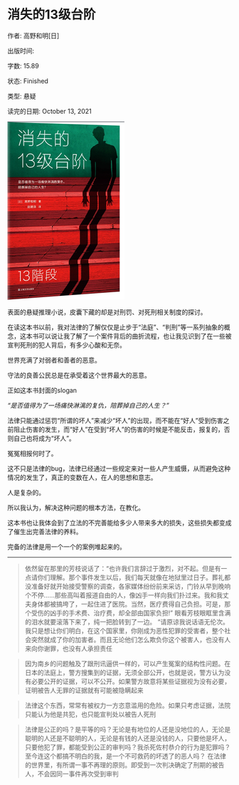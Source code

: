 # 消失的13级台阶

作者: 高野和明[日]

出版时间: 

字数: 15.89

状态: Finished

类型: 悬疑

读完的日期: October 13, 2021



<img src="消失的13级台阶.imgs/image-20211013124922767.png" alt="image-20211013124922767" style="zoom:50%;" />





表面的悬疑推理小说，皮囊下藏的却是对刑罚、对死刑相关制度的探讨。

在读这本书以前，我对法律的了解仅仅是止步于“法庭”、“判刑”等一系列抽象的概念，这本书可以说让我了解了一个案件背后的曲折流程，也让我见识到了在一些被宣判死刑的犯人背后，有多少心酸和无奈。

世界充满了对弱者和善者的恶意。

守法的良善公民总是在承受着这个世界最大的恶意。

正如这本书封面的slogan

*“是否值得为了一场痛快淋漓的复仇，陪葬掉自己的人生？”*

法律只能通过惩罚“所谓的坏人”来减少“坏人”的出现，而不能在“好人”受到伤害之前阻止伤害的发生，而“好人”在受到“坏人”的伤害的时候是不能反击，报复的，否则自己也将成为“坏人”。

冤冤相报何时了。

这不只是法律的bug，法律已经通过一些规定来对一些人产生威慑，从而避免这种情况的发生了，真正的变数在人，在人的思想和意志。

人是复杂的。

所以我认为，解决这种问题的根本方法，在教化。

这本书也让我体会到了立法的不完善能给多少人带来多大的损失，这些损失都变成了催生出完善法律的养料。

完备的法律是用一个一个的案例堆起来的。



---



> 依然留在那里的芳枝说话了：“也许我们言辞过于激烈，对不起。但是有一点请你们理解。那个事件发生以后，我们每天就像在地狱里过日子。葬礼都没准备好就开始接受警察的调查，各家媒体纷纷前来采访，门铃从早到晚响个不停……那些高叫着报道自由的人，像凶手一样向我们扑过来。我和我丈夫身体都被搞垮了，一起住进了医院。当然，医疗费得自己负担。可是，那个受伤的凶手的手术费、治疗费，却全部由国家负担!” 眼看芳枝眼眶里含满的泪水就要滚落下来了，纯一把脸转到了一边。 “请原谅我说话语无伦次。我只是想让你们明白，在这个国家里，你刚成为恶性犯罪的受害者，整个社会突然就成了你的加害者。而且无论他们怎么欺负你这个被害人，也没有人来向你谢罪，也没有人承担责任



> 因为南乡的问题触及了跟刑讯逼供一样的，可以产生冤案的结构性问题。在日本的法庭上，警方搜集到的证据，无须全部公开，也就是说，警方认为没有必要公开的证据，可以不公开。如果警方故意将某些证据视为没有必要，证明被告人无罪的证据就有可能被隐瞒起来



> 法律这个东西，常常有被权力一方恣意滥用的危险。如果只考虑证据，法院只能认为他是共犯，也只能宣判处以被告人死刑



> 法律是公正的吗？是平等的吗？无论是有地位的人还是没地位的人，无论是聪明的人还是不聪明的人，无论是有钱的人还是没钱的人，只要他是坏人，只要他犯了罪，都能受到公正的审判吗？我杀死佐村恭介的行为是犯罪吗？至今连这个都搞不明白的我，是一个不可救药的坏透了的恶人吗？ 在法律的世界里，有所谓一事不再理的原则。即受到一次判决确定了刑期的被告人，不会因同一事件再次受到审判